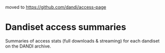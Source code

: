 moved to https://github.com/dandi/access-page

# Dandiset access summaries

Summaries of access stats (full downloads &amp; streaming) for each dandiset on the DANDI archive.
